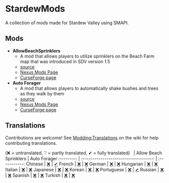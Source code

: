 ﻿# StardewMods

A collection of mods made for Stardew Valley using SMAPI.

## Mods

- **AllowBeachSprinklers**
    - A mod that allows players to utilize sprinklers on the Beach Farm map that was introduced in SDV version 1.5
    - [source](./src/AllowBeachSprinklers)
    - [Nexus Mods Page](https://www.nexusmods.com/stardewvalley/mods/7629)
    - [CurseForge page](https://www.curseforge.com/stardewvalley/mods/allow-beach-sprinklers)
- **Auto Forager**
    - A mod that allows players to automatically shake bushes and trees as they walk by them
    - [source](./src/AutoForager)
    - [Nexus Mods Page](https://www.nexusmods.com/stardewvalley/mods/7736)
    - [CurseForge page](https://www.curseforge.com/stardewvalley/mods/auto-forager)

## Translations

Contributions are welcome! See [Modding:Translations](https://stardewvalleywiki.com/Modding:Translations)
on the wiki for help contributing translations.

(❌ = untranslated, ❔ = partly translated, ✔ = fully translated)
&nbsp;     | Allow Beach Sprinklers                | Auto Forager
:--------: | :-----------------------------------: | :-----------:
Chinese    | [❌](./src/AllowBeachSprinklers/i18n) | [✔](./src/AutoForager/i18n/zh.json)
French     | [❌](./src/AllowBeachSprinklers/i18n) | [❌](./src/AutoForager/i18n)
German     | [❌](./src/AllowBeachSprinklers/i18n) | [❌](./src/AutoForager/i18n)
Hungarian  | [❌](./src/AllowBeachSprinklers/i18n) | [❌](./src/AutoForager/i18n)
Italian    | [❌](./src/AllowBeachSprinklers/i18n) | [❌](./src/AutoForager/i18n)
Japanese   | [❌](./src/AllowBeachSprinklers/i18n) | [❌](./src/AutoForager/i18n)
Korean     | [❌](./src/AllowBeachSprinklers/i18n) | [❌](./src/AutoForager/i18n)
Portuguese | [❌](./src/AllowBeachSprinklers/i18n) | [✔](./src/AutoForager/i18n/pt.json)
Russian    | [❌](./src/AllowBeachSprinklers/i18n) | [❌](./src/AutoForager/i18n) 
Spanish    | [❌](./src/AllowBeachSprinklers/i18n) | [❌](./src/AutoForager/i18n)
Turkish    | [❌](./src/AllowBeachSprinklers/i18n) | [❌](./src/AutoForager/i18n)

